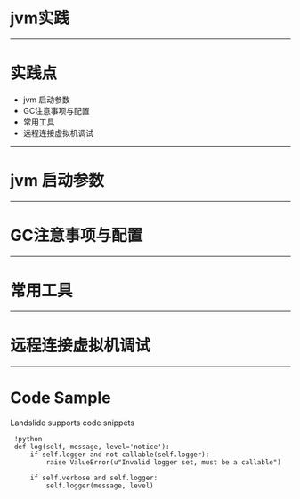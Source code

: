 # jvm实践

 ---

# 实践点
- jvm 启动参数
- GC注意事项与配置
- 常用工具
- 远程连接虚拟机调试

---

# jvm 启动参数

---

# GC注意事项与配置

---

# 常用工具

---

# 远程连接虚拟机调试


---

 # Code Sample

 Landslide supports code snippets

     !python
     def log(self, message, level='notice'):
         if self.logger and not callable(self.logger):
             raise ValueError(u"Invalid logger set, must be a callable")

         if self.verbose and self.logger:
             self.logger(message, level)